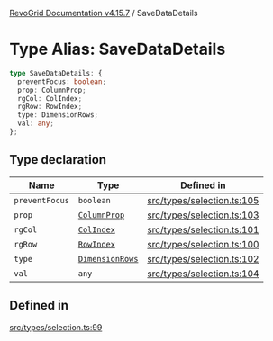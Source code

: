 [RevoGrid Documentation v4.15.7](README.md) / SaveDataDetails

# Type Alias: SaveDataDetails

```ts
type SaveDataDetails: {
  preventFocus: boolean;
  prop: ColumnProp;
  rgCol: ColIndex;
  rgRow: RowIndex;
  type: DimensionRows;
  val: any;
};
```

## Type declaration

| Name | Type | Defined in |
| ------ | ------ | ------ |
| `preventFocus` | `boolean` | [src/types/selection.ts:105](https://github.com/revolist/revogrid/blob/4b66617ba213e84ecc08d523780ce49415de163a/src/types/selection.ts#L105) |
| `prop` | [`ColumnProp`](TypeAlias.ColumnProp.md) | [src/types/selection.ts:103](https://github.com/revolist/revogrid/blob/4b66617ba213e84ecc08d523780ce49415de163a/src/types/selection.ts#L103) |
| `rgCol` | [`ColIndex`](TypeAlias.ColIndex.md) | [src/types/selection.ts:101](https://github.com/revolist/revogrid/blob/4b66617ba213e84ecc08d523780ce49415de163a/src/types/selection.ts#L101) |
| `rgRow` | [`RowIndex`](TypeAlias.RowIndex.md) | [src/types/selection.ts:100](https://github.com/revolist/revogrid/blob/4b66617ba213e84ecc08d523780ce49415de163a/src/types/selection.ts#L100) |
| `type` | [`DimensionRows`](TypeAlias.DimensionRows.md) | [src/types/selection.ts:102](https://github.com/revolist/revogrid/blob/4b66617ba213e84ecc08d523780ce49415de163a/src/types/selection.ts#L102) |
| `val` | `any` | [src/types/selection.ts:104](https://github.com/revolist/revogrid/blob/4b66617ba213e84ecc08d523780ce49415de163a/src/types/selection.ts#L104) |

## Defined in

[src/types/selection.ts:99](https://github.com/revolist/revogrid/blob/4b66617ba213e84ecc08d523780ce49415de163a/src/types/selection.ts#L99)
